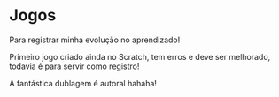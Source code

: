 # Jogos
Para registrar minha evolução no aprendizado!

Primeiro jogo criado ainda no Scratch, tem erros e deve  ser melhorado, 
todavia é para servir como registro!

A fantástica dublagem é autoral hahaha!
